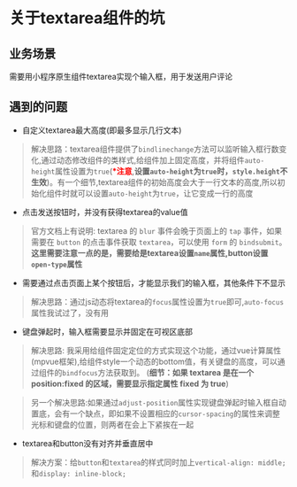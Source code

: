 # 关于textarea组件的坑

## 业务场景
需要用小程序原生组件textarea实现个输入框，用于发送用户评论

## 遇到的问题
- 自定义textarea最大高度(即最多显示几行文本)
> 解决思路：textarea组件提供了`bindlinechange`方法可以监听输入框行数变化,通过动态修改组件的类样式,给组件加上固定高度，并将组件`auto-height`属性设置为`true`(<b style='color:red'>*注意</b>,**设置`auto-height`为`true`时，`style.height`不生效**)。有一个细节,textarea组件的初始高度会大于一行文本的高度,所以初始化组件时就可以设置`auto-height`为`true`，让它变成一行的高度

- 点击发送按钮时，并没有获得textarea的value值
> 官方文档上有说明: textarea 的 `blur` 事件会晚于页面上的 `tap` 事件，如果需要在 `button` 的点击事件获取 `textarea`，可以使用 `form` 的 `bindsubmit`。**这里需要注意一点的是，需要给是textarea设置`name`属性,button设置`open-type`属性**

- 需要通过点击页面上某个按钮后，才能显示我们的输入框，其他条件下不显示
> 解决思路：通过js动态将textarea的`focus`属性设置为`true`即可,`auto-focus`属性我试过了，没有用

- 键盘弹起时，输入框需要显示并固定在可视区底部
> 解决思路: 我采用给组件固定定位的方式实现这个功能，通过vue计算属性(mpvue框架),给组件style一个动态的bottom值，有关键盘的高度，可以通过组件的`bindfocus`方法获取到。
(**细节：如果 textarea 是在一个 position:fixed 的区域，需要显示指定属性 fixed 为 true**)

> 另一个解决思路:如果通过`adjust-position`属性实现键盘弹起时输入框自动置底，会有一个缺点，即如果不设置相应的`cursor-spacing`的属性来调整光标和键盘的位置，则两者在会上下紧挨在一起

- textarea和button没有对齐并垂直居中
> 解决方案：给`button`和`textarea`的样式同时加上`vertical-align: middle;`和`display: inline-block;`